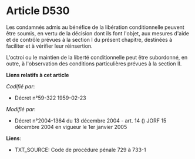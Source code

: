 # Article D530

Les condamnés admis au bénéfice de la libération conditionnelle peuvent être soumis, en vertu de la décision dont ils font
l'objet, aux mesures d'aide et de contrôle prévues à la section I du présent chapitre, destinées à faciliter et à vérifier
leur réinsertion.

L'octroi ou le maintien de la liberté conditionnelle peut être subordonné, en outre, à l'observation des conditions
particulières prévues à la section II.

**Liens relatifs à cet article**

_Codifié par_:

  - Décret n°59-322 1959-02-23

_Modifié par_:

  - Décret n°2004-1364 du 13 décembre 2004 - art. 14 () JORF 15 décembre 2004 en vigueur le 1er janvier 2005

**Liens**:

  - TXT_SOURCE: Code de procédure pénale 729 à 733-1
